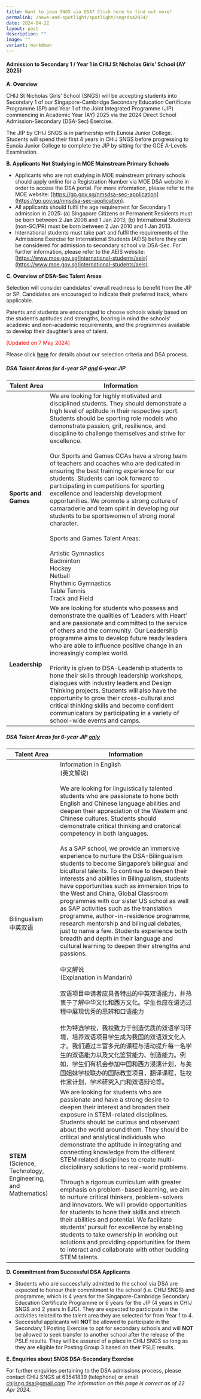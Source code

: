 ```yaml
---
title: Want to join SNGS via DSA? Click here to find out more!
permalink: /news-and-spotlight/spotlight/sngsdsa2024/
date: 2024-04-22
layout: post
description: ""
image: ""
variant: markdown
---
```

#### **Admission to Secondary 1 / Year 1 in CHIJ St Nicholas Girls’ School (AY 2025)**

**A.	Overview**

CHIJ St Nicholas Girls’ School (SNGS) will be accepting students into Secondary 1 of our Singapore-Cambridge Secondary Education Certificate Programme (SP)  and Year 1 of the Joint Integrated Programme (JIP) commencing in Academic Year (AY) 2025 via the 2024 Direct School Admission-Secondary (DSA-Sec) Exercise. 

The JIP by CHIJ SNGS is in partnership with Eunoia Junior College. Students will spend their first 4 years in CHIJ SNGS before progressing to Eunoia Junior College to complete the JIP by sitting for the GCE A-Levels Examination.
 
**B.	Applicants Not Studying in MOE Mainstream Primary Schools**

* Applicants who are not studying in MOE mainstream primary schools should apply online for a Registration Number via MOE DSA website in order to access the DSA portal. For more information, please refer to the MOE website: [https://go.gov.sg/nmsdsa-sec-application](https://go.gov.sg/nmsdsa-sec-application).
* All applicants should fulfil the age requirement for Secondary 1 admission in 2025: (a) Singapore Citizens or Permanent Residents must be born between 2 Jan 2008 and 1 Jan 2013; (b) International Students (non-SC/PR) must be born between 2 Jan 2010 and 1 Jan 2013.
* International students must take part and fulfil the requirements of the Admissions Exercise for International Students (AEIS) before they can be considered for admission to secondary school via DSA-Sec. For further information, please refer to the AEIS website: [https://www.moe.gov.sg/international-students/aeis](https://www.moe.gov.sg/international-students/aeis).  

**C.	Overview of DSA-Sec Talent Areas**

Selection will consider candidates’ overall readiness to benefit from the JIP or SP. Candidates are encouraged to indicate their preferred track, where applicable.

Parents and students are encouraged to choose schools wisely based on the student’s aptitudes and strengths, bearing in mind the schools’ academic and non-academic requirements, and the programmes available to develop their daughter’s area of talent.

<p style="color:red;">[Updated on 7 May 2024]</p>

Please click [**here**](/files/PDF%20for%20Spotlight/Updated__2024__DSA_Selection_Criteria_and_Dates.pdf) for details about our selection criteria and DSA process.

##### **DSA Talent Areas for 4-year SP <u>and</u> 6-year JIP**



| Talent Area | Information |
| -------- | -------- |
| **Sports and Games**   | We are looking for highly motivated and disciplined students. They should demonstrate a high level of aptitude in their respective sport. Students should be sporting role models who demonstrate passion, grit, resilience, and discipline to challenge themselves and strive for excellence.<br><br>Our Sports and Games CCAs have a strong team of teachers and coaches who are dedicated in ensuring the best training experience for our students. Students can look forward to participating in competitions for sporting excellence and leadership development opportunities. We promote a strong culture of camaraderie and team spirit in developing our students to be sportswomen of strong moral character.<br><br>Sports and Games Talent Areas:<br><br>Artistic Gymnastics<br>Badminton<br>Hockey<br> Netball<br>Rhythmic Gymnastics<br>Table Tennis<br>Track and Field     |
| **Leadership**   | We are looking for students who possess and demonstrate the qualities of ‘Leaders with Heart’ and are passionate and committed to the service of others and the community. Our Leadership programme aims to develop future ready leaders who are able to influence positive change in an increasingly complex world. <br><br>Priority is given to DSA-Leadership students to hone their skills through leadership workshops, dialogues with industry leaders and Design Thinking projects. Students will also have the opportunity to grow their cross-cultural and critical thinking skills and become confident communicators by participating in a variety of school-wide events and camps.
   
##### **DSA Talent Areas for 6-year JIP <u>only</u>**

| Talent Area | Information |
| -------- | -------- |
| Bilingualism<br>中英双语 | Information in English<br>(英文解说)<br><br>We are looking for linguistically talented students who are passionate to hone both English and Chinese language abilities and deepen their appreciation of the Western and Chinese cultures. Students should demonstrate critical thinking and oratorical competency in both languages.<br><br>As a SAP school, we provide an immersive experience to nurture the DSA-Bilingualism students to become Singapore’s bilingual and bicultural talents. To continue to deepen their interests and abilities in Bilingualism, students have opportunities such as immersion trips to the West and China, Global Classroom programmes with our sister US school as well as SAP activities such as the translation programme, author-in-residence programme, research mentorship and bilingual debates, just to name a few. Students experience both breadth and depth in their language and cultural learning to deepen their strengths and passions.<br><br>中文解说<br>(Explanation in Mandarin)<br><br>双语项目申请者应具备特出的中英双语能力，并热衷于了解中华文化和西方文化。学生也应在遴选过程中展现优秀的思辨和口语能力<br><br>作为特选学校，我校致力于创造优质的双语学习环境，培养双语项目学生成为我国的双语双文化人才。我们通过丰富多元的课程与活动提升每一名学生的双语能力以及文化鉴赏能力、创造能力。例如，学生们有机会参加中国和西方浸濡计划，与美国姐妹学校联办的国际教室项目，翻译课程，驻校作家计划，学术研究入门和双语辩论等。 |
| **STEM**<br>(Science, Technology, Engineering, and Mathematics) | We are looking for students who are passionate and have a strong desire to deepen their interest and broaden their exposure in STEM-related disciplines. Students should be curious and observant about the world around them. They should be critical and analytical individuals who demonstrate the aptitude in integrating and connecting knowledge from the different STEM related disciplines to create multi-disciplinary solutions to real-world problems.<br><br>Through a rigorous curriculum with greater emphasis on problem-based learning, we aim to nurture critical thinkers, problem-solvers and innovators. We will provide opportunities for students to hone their skills and stretch their abilities and potential. We facilitate students’ pursuit for excellence by enabling students to take ownership in working out solutions and providing opportunities for them to interact and collaborate with other budding STEM talents. |

**D.	Commitment from Successful DSA Applicants**

* Students who are successfully admitted to the school via DSA are expected to honour their commitment to the school (i.e. CHIJ SNGS) and programme, which is 4 years for the Singapore-Cambridge Secondary Education Certificate Programme or 6 years for the JIP (4 years in CHIJ SNGS and 2 years in EJC). They are expected to participate in the activities related to the talent area they are selected for from Year 1 to 4.
* Successful applicants will **NOT** be allowed to participate in the Secondary 1 Posting Exercise to opt for secondary schools and will **NOT** be allowed to seek transfer to another school after the release of the PSLE results. They will be assured of a place in CHIJ SNGS so long as they are eligible for Posting Group 3 based on their PSLE results.

**E.	Enquiries about SNGS DSA-Secondary Exercise**

For further enquiries pertaining to the DSA admissions process, please contact CHIJ SNGS at 63541839 (telephone) or email [chijsng.dsa@gmail.com](mailto:chijsng.dsa@gmail.com)
*The information on this page is correct as of 22 Apr 2024.*